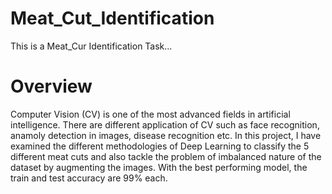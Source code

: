 # Meat_Cut_Identification
This is a Meat_Cur Identification Task...

# Overview
Computer Vision (CV) is one of the most advanced fields in artificial intelligence. There are different application of CV such as face recognition, anamoly detection in images, disease recognition etc. In this project, I have examined the different methodologies of Deep Learning to classify the 5 different meat cuts and also tackle the problem of imbalanced nature of the dataset by augmenting the images. 
With the best performing model, the train and test accuracy are 99% each.

